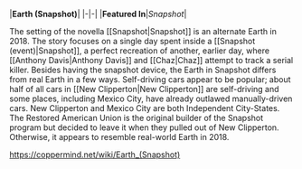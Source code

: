 |**Earth (Snapshot)**|
|-|-|
|**Featured In**|*Snapshot*|

The setting of the novella [[Snapshot\|Snapshot]] is an alternate Earth in 2018. The story focuses on a single day spent inside a [[Snapshot (event)\|Snapshot]], a perfect recreation of another, earlier day, where [[Anthony Davis\|Anthony Davis]] and [[Chaz\|Chaz]] attempt to track a serial killer. Besides having the snapshot device, the Earth in Snapshot differs from real Earth in a few ways. Self-driving cars appear to be popular; about half of all cars in [[New Clipperton\|New Clipperton]] are self-driving and some places, including Mexico City, have already outlawed manually-driven cars. New Clipperton and Mexico City are both Independent City-States. The Restored American Union is the original builder of the Snapshot program but decided to leave it when they pulled out of New Clipperton. Otherwise, it appears to resemble real-world Earth in 2018.



https://coppermind.net/wiki/Earth_(Snapshot)